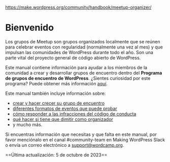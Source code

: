https://make.wordpress.org/community/handbook/meetup-organizer/

# Bienvenido

Los grupos de Meetup son grupos organizados localmente que se reúnen para celebrar eventos con regularidad (normalmente una vez al mes) y que impulsan las comunidades de WordPress durante todo el año. Son una parte vital del proyecto general de código abierto de WordPress.

Este manual contiene información para ayudar a los miembros de la comunidad a crear y desarrollar grupos de encuentro dentro del **Programa de grupos de encuentro de WordPress**. ¿Sientes curiosidad por este programa? Puede obtener más información [aquí](https://make.wordpress.org/community/handbook/meetup-organizer/meetup-program-basics/#facts-about-the-chapter-meetup-program).

Este manual también incluye información sobre:

- [crear y hacer crecer su grupo de encuentro](https://make.wordpress.org/community/handbook/meetup-organizer/building-and-growing-a-meetup/)
- [diferentes formatos de eventos que puede probar](https://make.wordpress.org/community/handbook/meetup-organizer/event-formats/)
- [cómo responder a las infracciones del código de conducta](https://make.wordpress.org/community/handbook/meetup-organizer/responding-to-code-of-conduct-violations/)
- [qué hacer si tiene que dimitir como organizador](https://make.wordpress.org/community/handbook/meetup-organizer/stepping-down-as-a-meetup-organizer/)
- y mucho más.

Si encuentras información que necesitas y que falta en este manual, por favor menciónalo en el canal #community-team en Making WordPress Slack o envía un correo electrónico a [support@wordcamp.org](mailto:support@wordcamp.org).

==Última actualización: 5 de octubre de 2023==